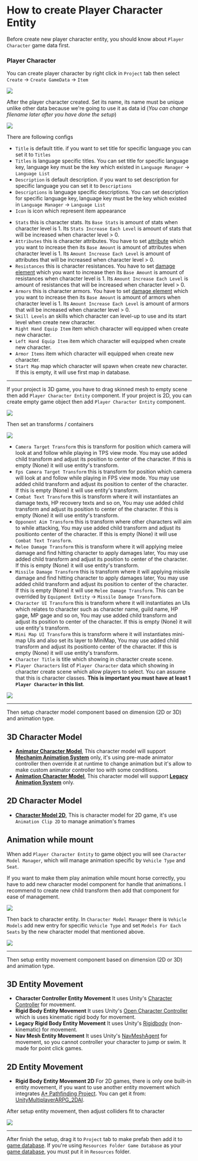 # How to create Player Character Entity

Before create new player character entity, you should know about `Player Character` game data first.

### Player Character

You can create player character by right click in `Project` tab then select `Create` -> `Create GameData` -> `Item`

![](../images/characters/001.png)

After the player character created. Set its name, its name must be unique unlike other data because we're going to use it as data id (*You can change filename later after you have done the setup*)

![](../images/characters/002.png)

There are following configs

- `Title` is default title. if you want to set title for specific language you can set it to `Titles`
- `Titles` is language specific titles. You can set title for specific language key, language key must be the key which existed in `Language Manager` -> `Language List`
- `Description` is default description. if you want to set description for specific language you can set it to `Descriptions`
- `Descriptions` is language specific descriptions. You can set description for specific language key, language key must be the key which existed in `Language Manager` -> `Language List`
- `Icon` is icon which represent item appearance
*   `Stats` this is character stats. Its `Base Stats` is amount of stats when character level is 1. Its `Stats Increase Each Level` is amount of stats that will be increased when character level > 0.
*   `Attributes` this is character attributes. You have to set [attribute](pages/104-character-stats-and-relates-data?id=attribute ':target=__blank') which you want to increase then its `Base Amount` is amount of attributes when character level is 1. Its `Amount Increase Each Level` is amount of attributes that will be increased when character level > 0.
*   `Resistances` this is character resistances. You have to set [damage element](pages/104-character-stats-and-relates-data?id=damage-element ':target=__blank') which you want to increase then its `Base Amount` is amount of resistances when character level is 1. Its `Amount Increase Each Level` is amount of resistances that will be increased when character level > 0.
*   `Armors` this is character armors. You have to set [damage element](pages/104-character-stats-and-relates-data?id=damage-element ':target=__blank') which you want to increase then its `Base Amount` is amount of armors when character level is 1. Its `Amount Increase Each Level` is amount of armors that will be increased when character level > 0.
*   `Skill Levels` an skills which character can level-up to use and its start level when create new character.
*   `Right Hand Equip Item` item which character will equipped when create new character.
*   `Left Hand Equip Item` item which character will equipped when create new character.
*   `Armor Items` item which character will equipped when create new character.
*   `Start Map` map which character will spawn when create new character. If this is empty, it will use first map in database.

* * *

If your project is 3D game, you have to drag skinned mesh to empty scene then add `Player Character Entity` component. If your project is 2D, you can create empty game object then add `Player Character Entity` component.

![](https://cdn-images-1.medium.com/max/1600/0*0X6gBEW0c7ZbmSOw)

Then set an transforms / containers

![](https://cdn-images-1.medium.com/max/1600/0*sN-YHUYMDuz1099a)

*   `Camera Target Transform` this is transform for position which camera will look at and follow while playing in TPS view mode. You may use added child transform and adjust its position to center of the character. If this is empty (None) it will use entity's transform.
*   `Fps Camera Target Transform` this is transform for position which camera will look at and follow while playing in FPS view mode. You may use added child transform and adjust its position to center of the character. If this is empty (None) it will use entity's transform.
*   `Combat Text Transform` this is transform where it will instantiates an damage texts, HP recovery texts and so on, You may use added child transform and adjust its position to center of the character. If this is empty (None) it will use entity's transform.
*   `Opponent Aim Transform` this is transform where other characters will aim to while attacking, You may use added child transform and adjust its positionto  center of the character. If this is empty (None) it will use `Combat Text Transform`.
*   `Melee Damage Transform` this is transform where it will applying melee damage and find hitting character to apply damages later, You may use added child transform and adjust its position to center of the character. If this is empty (None) it will use entity's transform.
*   `Missile Damage Transform` this is transform where it will applying missile damage and find hitting character to apply damages later, You may use added child transform and adjust its position to center of the character. If this is empty (None) it will use `Melee Damage Transform`. This can be overrided by `Equipment Entity` -> `Missile Damage Transform`.
*   `Character UI Transform` this is transform where it will instantiates an UIs which relates to character such as character name, guild name, HP gage, MP gage and so on, You may use added child transform and adjust its position to center of the character. If this is empty (None) it will use entity's transform.
*   `Mini Map UI Transform` this is transform where it will instantiates mini-map UIs and also set its layer to MiniMap, You may use added child transform and adjust its positionto  center of the character. If this is empty (None) it will use entity's transform.
*   `Character Title` is title which showing in character create scene.
*   `Player Characters` list of `Player Character` data which showing in character create scene which allow players to select. You can assume that this is character classes. **This is important you must have at least 1 `Player Character` in this list**.

![](../images/new_player_character_entity_setting.png)

* * *

Then setup character model component based on dimension (2D or 3D) and animation type.

## 3D Character Model

*   **[Animator Character Model](pages/108-animator-character-model ':target=__blank')**, This character model will support **[Mechanim Animation System](https://docs.unity3d.com/Manual/AnimationOverview.html ':target=__blank')** only, it's using pre-made animator controller then override it at runtime to change animation but it's allow to make custom animator controller too with some conditions.
*   **[Animation Character Model](pages/107-animation-character-model ':target=__blank')**, This character model will support **[Legacy Animation System](https://docs.unity3d.com/Manual/Animations.html ':target=__blank')** only.

## 2D Character Model

*   **[Character Model 2D](pages/109-character-model-2d ':target=__blank')**, This is character model for 2D game, it's use `Animation Clip 2D` to manage animation's frames

## Animation while mount

When add `Player Character Entity` to game object you will see `Character Model Manager`, which will manage animation specific by `Vehicle Type` and `Seat`.

If you want to make them play animation while mount horse correctly, you have to add new character model component for handle that animations. I recommend to create new child transform then add that component for ease of management.

![](../images/1-46-3.png)

 Then back to character entity. In `Character Model Manager` there is `Vehicle Models` add new entry for specific `Vehicle Type` and set `Models For Each Seats` by the new character model that mentioned above.

![](../images/1-46-4.png)

* * *

Then setup entity movement component based on dimension (2D or 3D) and animation type.

## 3D Entity Movement

*   **Character Controller Entity Movement** It uses Unity's [Character Controller](https://docs.unity3d.com/ScriptReference/CharacterController.html) for movement.
*   **Rigid Body Entity Movement** It uses Unity's [Open Character Controller](https://github.com/Unity-Technologies/Standard-Assets-Characters) which is uses kinematic rigid body for movement.
*   **Legacy Rigid Body Entity Movement** It uses Unity's [Rigidbody](https://docs.unity3d.com/ScriptReference/Rigidbody.html) (non-kinematic) for movement.
*   **Nav Mesh Entity Movement** It uses Unity's [NavMeshAgent](https://docs.unity3d.com/ScriptReference/AI.NavMeshAgent.html) for movement, so you cannot controller your character to jump or swim. It made for point click games.

## 2D Entity Movement

*   **Rigid Body Entity Movement 2D** For 2D games, there is only one built-in entity movement, if you want to use another entity movement which integrates [A* Pathfinding Project](https://arongranberg.com/astar). You can get it from: [UnityMultiplayerARPG_2DAI](https://github.com/insthync/UnityMultiplayerARPG_2DAI).

After setup entity movement, then adjust colliders fit to character

![](https://cdn-images-1.medium.com/max/1600/0*kILIMeK-SrC2rsoa)

* * *

After finish the setup, drag it to `Project` tab to make prefab then add it to [game database](pages/103-game-database.md). If you're using `Resources Folder Game Database` as your [game database](pages/103-game-database.md), you must put it in `Resources` folder.